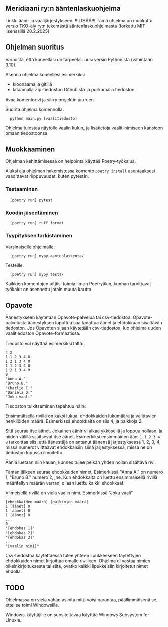 ## Meridiaani ry:n ääntenlaskuohjelma

Linkki ääni- ja vaalijärjestykseen: !!!LISÄÄ!!!
Tämä ohjelma on muokattu versio TKO-äly ry:n tekemästä ääntenlaskuohjelmasta (forkattu MIT lisenssillä 20.2.2025) 

## Ohjelman suoritus

Varmista, että koneellasi on tarpeeksi uusi versio Pythonista (vähintään 3.10). 

Asenna ohjelma koneellesi esimerkiksi 

- kloonaamalla gitillä
- lataamalla Zip-tiedoston Githubista ja purkamalla tiedoston

Avaa komentorivi ja siirry projektin juureen.

Suorita ohjelma komennolla:

```
  python main.py [vaalitiedosto]
```

Ohjelma tulostaa näytölle vaalin kulun, 
ja lisätietoja vaalit-nimiseen kansioon omaan tiedostoonsa.

## Muokkaaminen

Ohjelman kehittämisessä on helpointa käyttää Poetry-työkalua.

Aluksi aja ohjelman hakemistossa komento `poetry install` 
asentaaksesi vaadittavat riippuvuudet, kuten pytestin.

### Testaaminen

```
  [poetry run] pytest
```

### Koodin jäsentäminen

```
  [poetry run] ruff format
```

### Tyypityksen tarkistaminen

Varsinaiselle ohjelmalle:

```
  [poetry run] mypy aantenlaskenta/
```

Testeille:

```
  [poetry run] mypy tests/
```

Kaikkien komentojen pitäisi toimia ilman Poetryäkin, 
kunhan tarvittavat työkalut on asennettu jotain muuta kautta.

## Opavote

Äänestykseen käytetään Opavote-palvelua tai csv-tiedostoa. 
Opavote-palvelusta äänestyksen loputtua saa ladattua äänet ja ehdokkaan sisältävän tiedoston.
Jos Opavoten sijaan käytetään csv-tiedostoa, luo ohjelma uuden vaalitiedoston Opavote-formaatissa.

Tiedosto voi näyttää esimerkiksi tältä:

```
4 2
1 1 2 3 4 0
1 2 1 3 4 0
1 1 2 3 4 0
1 2 1 3 4 0
0
"Anna A."
"Bruno B."
"Charlie C."
"Daniela D."
"Joku vaali"
```

Tiedoston tulkitseminen tapahtuu näin:

Ensimmäisellä rivillä on kaksi lukua, ehdokkaiden lukumäärä ja valittavien henkilöiden määrä. 
Esimerkissä ehdokkaita on siis 4, ja paikkoja 2.

Sitä seuraa itse äänet. Jokainen äänirivi alkaa ykkösellä ja loppuu nollaan, ja niiden välillä sijaitsevat
itse äänet. Esimerkiksi ensimmäinen ääni `1 1 2 3 4 0` tarkoittaa siis, että äänestäjä on antanut äänensä järjestyksessä
1, 2, 3, 4, missä numerot viittaavat ehdokkaisiin siinä järjestyksessä, missä ne on tiedoston lopussa ilmoitettu.

Ääniä luetaan niin kauan, kunnes tulee pelkän yhden nollan sisältävä rivi. 

Tämän jälkeen seuraa ehdokkaiden nimet. Esimerkissä "Anna A." on numero 1, "Bruno B." numero 2, jne. 
Kun ehdokkaita on luettu ensimmäisellä rivillä määritellyn määrän verran, ollaan luettu kaikki ehdokkaat.

Viimeisellä rivillä on vielä vaalin nimi. Esimerkissä "Joku vaali"

```
[ehdokkaiden määrä] [paikkojen määrä]
1 [äänet] 0
1 [äänet] 0
1 [äänet] 0
...
0
"[ehdokas 1]"
"[ehdokas 2]"
"[ehdokas 3]"
...
"[vaalin nimi]"
```

Csv-tiedostoa käytettäessä tulee yhteen lipukkeeseen täytettyjen ehdokkaiden nimet kirjoittaa omalle rivilleen. Ohjelma ei vastaa nimien oikeinkirjoituksesta tai siitä, ovatko kaikki lipukkeisiin kirjoitetut nimet ehdolla.

## TODO

Ohjelmassa on vielä vähän asioita mitä voisi parantaa, päällimmäisenä se, ettei se toimi Windowsilla.

Windows-käyttäjille on suositeltavaa käyttää Windows Subsystem for Linuxia.
